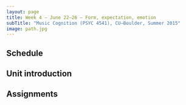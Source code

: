 ```yaml
---
layout: page
title: Week 4 – June 22–26 – Form, expectation, emotion
subTitle: "Music Cognition (PSYC 4541), CU–Boulder, Summer 2015"
image: path.jpg
---
```


## Schedule



## Unit introduction



## Assignments

